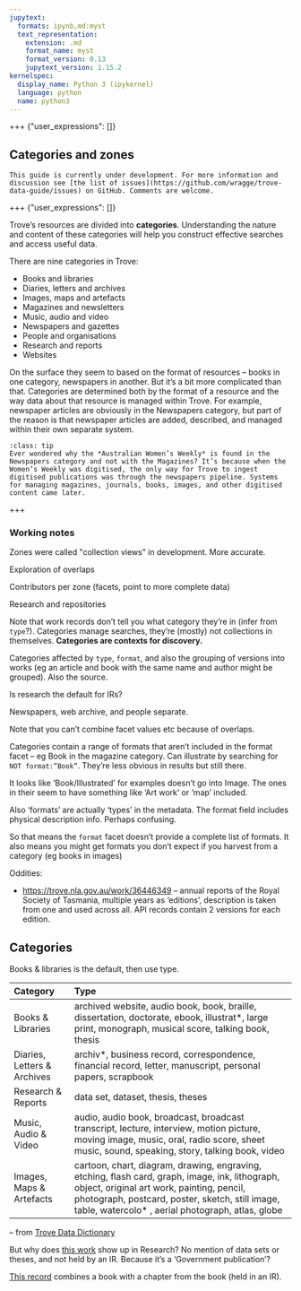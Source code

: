 ```yaml
---
jupytext:
  formats: ipynb,md:myst
  text_representation:
    extension: .md
    format_name: myst
    format_version: 0.13
    jupytext_version: 1.15.2
kernelspec:
  display_name: Python 3 (ipykernel)
  language: python
  name: python3
---
```


+++ {"user_expressions": []}

## Categories and zones

```{attention}
This guide is currently under development. For more information and discussion see [the list of issues](https://github.com/wragge/trove-data-guide/issues) on GitHub. Comments are welcome.
```

+++ {"user_expressions": []}

Trove’s resources are divided into **categories**. Understanding the nature and content of these categories will help you construct effective searches and access useful data.

There are nine categories in Trove:

- Books and libraries
- Diaries, letters and archives
- Images, maps and artefacts
- Magazines and newsletters
- Music, audio and video
- Newspapers and gazettes
- People and organisations
- Research and reports
- Websites

On the surface they seem to based on the format of resources – books in one category, newspapers in another. But it’s a bit more complicated than that. Categories are determined both by the format of a resource and the way data about that resource is managed within Trove. For example, newspaper articles are obviously in the Newspapers category, but part of the reason is that newspaper articles are added, described, and managed within their own separate system.

```{admonition} The mysterious case of the Australian Women's Weekly
:class: tip
Ever wondered why the *Australian Women’s Weekly* is found in the Newspapers category and not with the Magazines? It’s because when the Women’s Weekly was digitised, the only way for Trove to ingest digitised publications was through the newspapers pipeline. Systems for managing magazines, journals, books, images, and other digitised content came later. 
```

+++

### Working notes

Zones were called "collection views" in development. More accurate.

Exploration of overlaps

Contributors per zone (facets, point to more complete data)

Research and repositories

Note that work records don’t tell you what category they’re in (infer from `type`?). Categories manage searches, they’re (mostly) not collections in themselves. **Categories are contexts for discovery.** 

Categories affected by `type`, `format`, and also the grouping of versions into works (eg an article and book with the same name and author might be grouped). Also the source.

Is research the default for IRs?

Newspapers, web archive, and people separate.

Note that you can’t combine facet values etc because of overlaps.

Categories contain a range of formats that aren’t included in the format facet – eg Book in the magazine category. Can illustrate by searching for `NOT format:”Book”`. They’re less obvious in results but still there.

It looks like ‘Book/Illustrated’ for examples doesn’t go into Image. The ones in their seem to have something like ‘Art work’ or ‘map’ included.

Also ‘formats’ are actually ‘types’ in the metadata. The format field includes physical description info. Perhaps confusing.

So that means the `format` facet doesn’t provide a complete list of formats. It also means you might get formats you don’t expect if you harvest from a category (eg books in images)

Oddities:

- https://trove.nla.gov.au/work/36446349 – annual reports of the Royal Society of Tasmania, multiple years as ‘editions’, description is taken from one and used across all. API records contain 2 versions for each edition. 





## Categories

Books & libraries is the default, then use type.

| Category                    | Type                                                         |
| :-------------------------- | :----------------------------------------------------------- |
| Books & Libraries           | archived website, audio book, book, braille, dissertation,  doctorate, ebook, illustrat*, large print, monograph, musical score,  talking book, thesis |
| Diaries, Letters & Archives | archiv*, business record, correspondence, financial record, letter, manuscript, personal papers, scrapbook |
| Research & Reports          | data set, dataset, thesis, theses                            |
| Music, Audio & Video        | audio, audio book, broadcast, broadcast transcript, lecture,  interview, motion picture, moving image, music, oral, radio score, sheet music, sound, speaking, story, talking book, video |
| Images, Maps & Artefacts    | cartoon, chart, diagram, drawing, engraving, etching, flash card,  graph, image, ink, lithograph, object, original art work, painting,  pencil, photograph, postcard, poster, sketch, still image, table,  watercolo* , aerial photograph, atlas, globe |

– from [Trove Data Dictionary](https://trove.nla.gov.au/partners/partner-services/contribute/trove-data-dictionary)  



But why does [this work](https://troveconsole.herokuapp.com/v3/?url=https%3A%2F%2Fapi.trove.nla.gov.au%2Fv3%2Fwork%2F9439997%3Freclevel%3Dfull%26include%3Dworkversions%2Choldings) show up in Research? No mention of data sets or theses, and not held by an IR. Because it’s a ‘Government publication’?

[This record](https://troveconsole.herokuapp.com/v3/?url=https%3A%2F%2Fapi.trove.nla.gov.au%2Fv3%2Fwork%2F81126945%3Freclevel%3Dfull%26include%3Dworkversions) combines a book with a chapter from the book (held in an IR).

```{code-cell} ipython3

```
